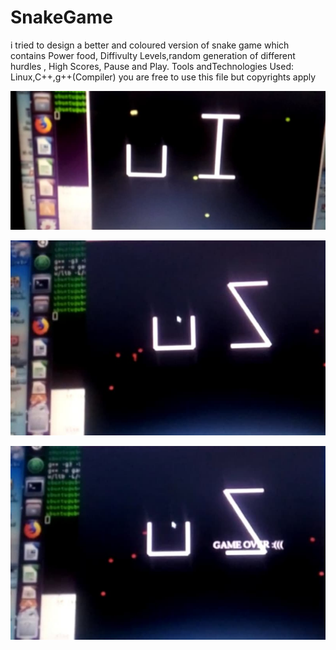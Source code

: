 # SnakeGame
i tried to design a better and coloured version of snake game which contains Power food, Diffivulty Levels,random generation of different hurdles , High Scores, Pause and Play.
Tools andTechnologies Used: Linux,C++,g++(Compiler)
you are free to use this file but copyrights apply

![UandIhurdle](https://github.com/RabiaKanwal/SnakeGame/blob/master/Screen/UandIhurdle.jpg)


![UandZhurdle](https://github.com/RabiaKanwal/SnakeGame/blob/master/Screen/UandZhurdle.jpg)


![GameOverScreen](https://github.com/RabiaKanwal/SnakeGame/blob/master/Screen/gameoverscreen.jpg)
